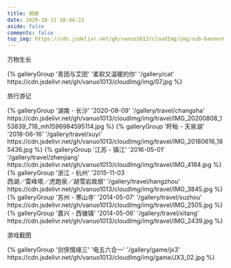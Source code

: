 ```yaml
---
title: 相册
date: 2020-10-11 18:44:23
aside: false
comments: false
top_img: https://cdn.jsdelivr.net/gh/vanuo1013/cloudImg/img/sub-banner01.jpg
---
```


<div class="gallery-group-main">
<p class="gallery-group-title">万物生长</p>
{% galleryGroup '青团与艾团' '柔软又温暖的你' '/gallery/cat' https://cdn.jsdelivr.net/gh/vanuo1013/cloudImg/img/07.jpg %}
</div>

<div class="gallery-group-main">
<p class="gallery-group-title">旅行游记</p>
{% galleryGroup '湖南 - 长沙' '2020-08-09' '/gallery/travel/changsha' https://cdn.jsdelivr.net/gh/vanuo1013/cloudImg/img/travel/IMG_20200808_153839_718_mh1596984595114.jpg %}
{% galleryGroup '盱眙 - 天泉湖' '2018-06-16' '/gallery/travel/xuyi' https://cdn.jsdelivr.net/gh/vanuo1013/cloudImg/img/travel/IMG_20180616_185436.jpg %}
{% galleryGroup '江苏 - 镇江' '2016-05-01' '/gallery/travel/zhenjiang' https://cdn.jsdelivr.net/gh/vanuo1013/cloudImg/img/travel/IMG_4184.jpg %}
{% galleryGroup '浙江 - 杭州' '2015-11-03</br>西湖／雷峰塔／虎跑泉／胡雪岩故居' '/gallery/travel/hangzhou' https://cdn.jsdelivr.net/gh/vanuo1013/cloudImg/img/travel/IMG_3845.jpg %}
{% galleryGroup '苏州 - 寒山寺' '2014-05-07' '/gallery/travel/suzhou' https://cdn.jsdelivr.net/gh/vanuo1013/cloudImg/img/travel/IMG_2505.jpg %}
{% galleryGroup '嘉兴 - 西塘镇' '2014-05-06' '/gallery/travel/xitang' https://cdn.jsdelivr.net/gh/vanuo1013/cloudImg/img/travel/IMG_2439.jpg %}
</div>

<div class="gallery-group-main">
<p class="gallery-group-title">游戏截图</p>
{% galleryGroup '剑侠情缘三' '电五六合一' '/gallery/game/jx3' https://cdn.jsdelivr.net/gh/vanuo1013/cloudImg/img/game/JX3_02.jpg %}
</div>